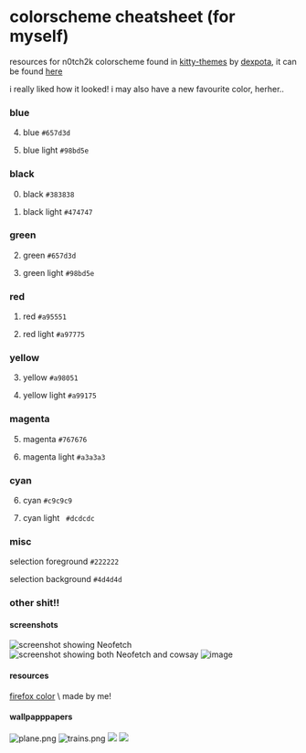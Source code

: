 # colorscheme cheatsheet (for myself)
resources for n0tch2k colorscheme found in [kitty-themes](https://github.com/dexpota/kitty-themes) by [dexpota](https://github.com/despota), it can be found [here](https://github.com/dexpota/kitty-themes#n0tch2k)

i really liked how it looked! i may also have a new favourite color, herher..

### blue
4. blue `#657d3d`

12. blue light `#98bd5e`

### black
0. black `#383838`

8. black light `#474747`

### green
2. green `#657d3d`

10. green light `#98bd5e`

### red
1. red `#a95551`

9. red light `#a97775`

### yellow
3. yellow `#a98051`

11. yellow light `#a99175`

### magenta
5. magenta `#767676`

13. magenta light `#a3a3a3`

### cyan
6. cyan `#c9c9c9`

14. cyan light ` #dcdcdc`

### misc 
selection foreground `#222222`

selection background `#4d4d4d`

### other shit!!
#### screenshots
![screenshot showing Neofetch](https://github.com/soswav/something/assets/154848161/023364c9-b8a4-4797-9b06-1f14600f4204)
![screenshot showing both Neofetch and cowsay](https://github.com/soswav/something/assets/154848161/9030a52f-6e39-46be-bea0-424b99cca072)
![image](https://github.com/soswav/something/assets/154848161/cb883bf7-685f-4479-b3c4-922c92ce998c)

#### resources
[firefox color](https://color.firefox.com/?theme=XQAAAAIBAQAAAAAAAABBKYhm849SCia2CaaEGccwS-xMDPsBebHDOMsy5fmNc7qTuOgZgK-DaVRw8wArn0Weu6teBLOHd30ozMe_CujMIzwvrLISuUtPgANdPi7izeu6ABYfm5FHUFeMQijbavXMzrhj8cppJVyBV5VNFOuwqwZm3rqehJOI0IDvTDzCCF2oKySVwPOxdhNM__1-3eA) \\ made by me!

#### wallpapppapers
![plane.png](https://i.imgur.com/CFCwbv0.png)
![trains.png](https://i.imgur.com/748Zrfl.jpeg)
![](https://i.imgur.com/qlZsCYr.png)
![](https://i.imgur.com/U2e19VP.png)
